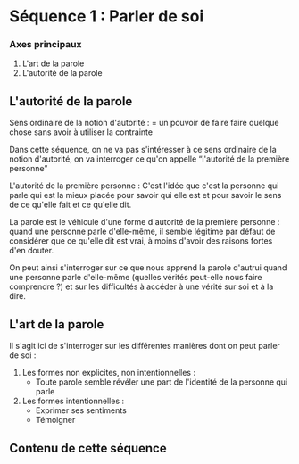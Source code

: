 # Séquence 1 : Parler de soi

### Axes principaux

1. L'art de la parole
2. L'autorité de la parole

## L'autorité de la parole

Sens ordinaire de la notion d'autorité
: = un pouvoir de faire faire quelque chose sans avoir à utiliser la contrainte

Dans cette séquence, on ne va pas s'intéresser à ce sens ordinaire de la notion d'autorité, on va interroger ce qu'on appelle “l'autorité de la première personne”

L'autorité de la première personne
: C'est l'idée que c'est la personne qui parle qui est la mieux placée pour savoir qui elle est et pour savoir le sens de ce qu'elle fait et ce qu'elle dit.

La parole est le véhicule d'une forme d'autorité de la première personne : quand une personne parle d'elle-même, il semble légitime par défaut de considérer que ce qu'elle dit est vrai, à moins d'avoir des raisons fortes d'en douter.

On peut ainsi s'interroger sur ce que nous apprend la parole d'autrui quand une personne parle d'elle-même (quelles vérités peut-elle nous faire comprendre ?) et sur les difficultés à accéder à une vérité sur soi et à la dire.

## L'art de la parole

Il s'agit ici de s'interroger sur les différentes manières dont on peut parler de soi :

1. Les formes non explicites, non intentionnelles :
	- Toute parole semble révéler une part de l'identité de la personne qui parle
2. Les formes intentionnelles :
	- Exprimer ses sentiments
	- Témoigner

## Contenu de cette séquence

<script>subPages()</script>